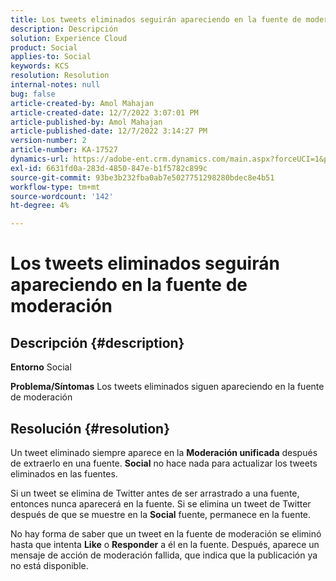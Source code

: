 ```yaml
---
title: Los tweets eliminados seguirán apareciendo en la fuente de moderación
description: Descripción
solution: Experience Cloud
product: Social
applies-to: Social
keywords: KCS
resolution: Resolution
internal-notes: null
bug: false
article-created-by: Amol Mahajan
article-created-date: 12/7/2022 3:07:01 PM
article-published-by: Amol Mahajan
article-published-date: 12/7/2022 3:14:27 PM
version-number: 2
article-number: KA-17527
dynamics-url: https://adobe-ent.crm.dynamics.com/main.aspx?forceUCI=1&pagetype=entityrecord&etn=knowledgearticle&id=414e15c8-4076-ed11-81aa-6045bd006a22
exl-id: 6631fd0a-283d-4850-847e-b1f5782c899c
source-git-commit: 93be3b232fba0ab7e5027751298280bdec8e4b51
workflow-type: tm+mt
source-wordcount: '142'
ht-degree: 4%

---
```


# Los tweets eliminados seguirán apareciendo en la fuente de moderación

## Descripción {#description}

<b>Entorno</b>
Social


<b>Problema/Síntomas</b>
Los tweets eliminados siguen apareciendo en la fuente de moderación


## Resolución {#resolution}


Un tweet eliminado siempre aparece en la <b>Moderación unificada</b> después de extraerlo en una fuente. <b>Social</b> no hace nada para actualizar los tweets eliminados en las fuentes.

Si un tweet se elimina de Twitter antes de ser arrastrado a una fuente, entonces nunca aparecerá en la fuente. Si se elimina un tweet de Twitter después de que se muestre en la <b>Social</b> fuente, permanece en la fuente.

No hay forma de saber que un tweet en la fuente de moderación se eliminó hasta que intenta <b>Like</b> o <b>Responder</b> a él en la fuente. Después, aparece un mensaje de acción de moderación fallida, que indica que la publicación ya no está disponible.
